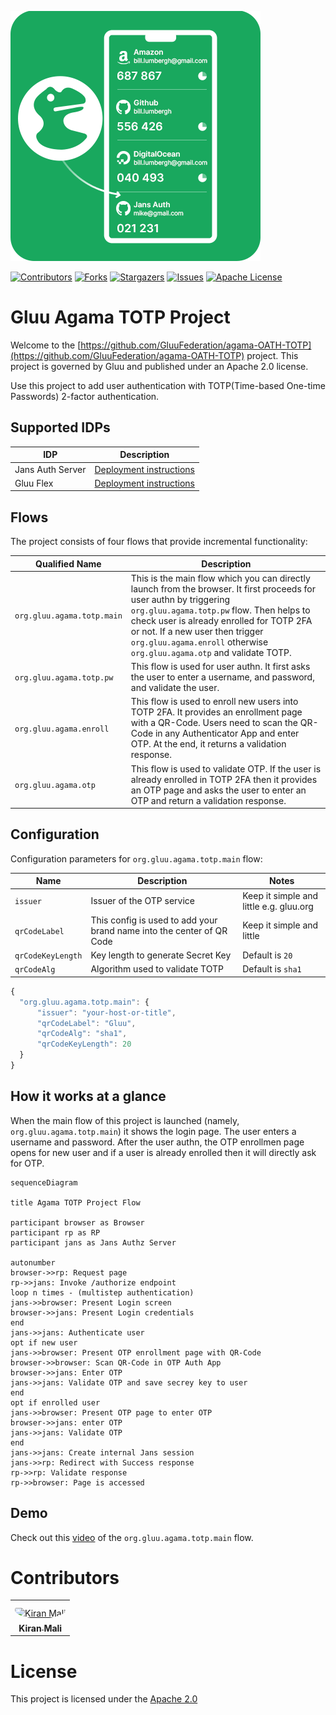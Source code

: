 ![logo](./logo.png)

[![Contributors][contributors-shield]](contributors-url)
[![Forks][forks-shield]](forks-url)
[![Stargazers][stars-shield]](stars-url)
[![Issues][issues-shield]](issues-url)
[![Apache License][license-shield]](license-url)

# Gluu Agama TOTP Project

Welcome to the [https://github.com/GluuFederation/agama-OATH-TOTP](https://github.com/GluuFederation/agama-OATH-TOTP) project. This project is governed by Gluu and published under an Apache 2.0 license.

Use this project to add user authentication with TOTP(Time-based One-time Passwords) 2-factor authentication.

## Supported IDPs

| IDP              | Description                                                                                  |
| ---------------- | -------------------------------------------------------------------------------------------- |
| Jans Auth Server | [Deployment instructions](https://gluu.org/agama/deploying-an-agama-project-to-jans-server/) |
| Gluu Flex        | [Deployment instructions](https://gluu.org/agama/deploying-an-agama-project-to-jans-server/) |

## Flows

The project consists of four flows that provide incremental functionality:

| Qualified Name             | Description                                                                                                                                                                                                                                                                                                                |
| -------------------------- | -------------------------------------------------------------------------------------------------------------------------------------------------------------------------------------------------------------------------------------------------------------------------------------------------------------------------- |
| `org.gluu.agama.totp.main` | This is the main flow which you can directly launch from the browser. It first proceeds for user authn by triggering `org.gluu.agama.totp.pw` flow. Then helps to check user is already enrolled for TOTP 2FA or not. If a new user then trigger `org.gluu.agama.enroll` otherwise `org.gluu.agama.otp` and validate TOTP. |
| `org.gluu.agama.totp.pw`   | This flow is used for user authn. It first asks the user to enter a username, and password, and validate the user.                                                                                                                                                                                                         |
| `org.gluu.agama.enroll`    | This flow is used to enroll new users into TOTP 2FA. It provides an enrollment page with a QR-Code. Users need to scan the QR-Code in any Authenticator App and enter OTP. At the end, it returns a validation response.                                                                                                   |
| `org.gluu.agama.otp`       | This flow is used to validate OTP. If the user is already enrolled in TOTP 2FA then it provides an OTP page and asks the user to enter an OTP and return a validation response.                                                                                                                                            |

## Configuration

Configuration parameters for `org.gluu.agama.totp.main` flow:

| Name              | Description                                                           | Notes                                   |
| ----------------- | --------------------------------------------------------------------- | --------------------------------------- |
| `issuer`          | Issuer of the OTP service                                             | Keep it simple and little e.g. gluu.org |
| `qrCodeLabel`     | This config is used to add your brand name into the center of QR Code | Keep it simple and little               |
| `qrCodeKeyLength` | Key length to generate Secret Key                                     | Default is `20`                         |
| `qrCodeAlg`       | Algorithm used to validate TOTP                                       | Default is `sha1`                       |

```js
{
  "org.gluu.agama.totp.main": {
      "issuer": "your-host-or-title",
      "qrCodeLabel": "Gluu",
      "qrCodeAlg": "sha1",
      "qrCodeKeyLength": 20
  }
}
```

## How it works at a glance

When the main flow of this project is launched (namely, `org.gluu.agama.totp.main`) it shows the login page. The user enters a username and password. After the user authn, the OTP enrollmen page opens for new user and if a user is already enrolled then it will directly ask for OTP.

```mermaid
sequenceDiagram

title Agama TOTP Project Flow

participant browser as Browser
participant rp as RP
participant jans as Jans Authz Server

autonumber
browser->>rp: Request page
rp->>jans: Invoke /authorize endpoint
loop n times - (multistep authentication)
jans->>browser: Present Login screen
browser->>jans: Present Login credentials
end
jans->>jans: Authenticate user
opt if new user
jans->>browser: Present OTP enrollment page with QR-Code
browser->>browser: Scan QR-Code in OTP Auth App
browser->>jans: Enter OTP
jans->>jans: Validate OTP and save secrey key to user
end
opt if enrolled user
jans->>browser: Present OTP page to enter OTP
browser->>jans: enter OTP
jans->>jans: Validate OTP
end
jans->>jans: Create internal Jans session
jans->>rp: Redirect with Success response
rp->>rp: Validate response
rp->>browser: Page is accessed
```

## Demo

Check out this [video](https://www.loom.com/share/56cb3b2328dd48a9b8a8ffb0b69646d1) of the `org.gluu.agama.totp.main` flow.

# Contributors

<table>
 <tr>
  <td align="center" style="word-wrap: break-word; width: 150.0; height: 150.0">
    <a href=https://github.com/kdhttps>
        <img src="https://avatars.githubusercontent.com/u/39133739?v=4" width="100;"  style="border-radius:50%;align-items:center;justify-content:center;overflow:hidden;padding-top:10px" alt="Kiran Mali">
        <br />
        <sub style="font-size:14px"><b>Kiran Mali</b></sub>
    </a>
  </td>
 </tr>
</table>

# License

This project is licensed under the [Apache 2.0](https://github.com/GluuFederation/agama-OATH-TOTP/blob/main/LICENSE)

<!-- This are stats url reference for this repository -->

[contributors-shield]: https://img.shields.io/github/contributors/GluuFederation/agama-OATH-TOTP.svg?style=for-the-badge
[contributors-url]: https://github.com/GluuFederation/agama-OATH-TOTP/graphs/contributors
[forks-shield]: https://img.shields.io/github/forks/GluuFederation/agama-OATH-TOTP.svg?style=for-the-badge
[forks-url]: https://github.com/GluuFederation/agama-OATH-TOTP/network/members
[stars-shield]: https://img.shields.io/github/stars/GluuFederation/agama-OATH-TOTP?style=for-the-badge
[stars-url]: https://github.com/GluuFederation/agama-OATH-TOTP/stargazers
[issues-shield]: https://img.shields.io/github/issues/GluuFederation/agama-OATH-TOTP.svg?style=for-the-badge
[issues-url]: https://github.com/GluuFederation/agama-OATH-TOTP/issues
[license-shield]: https://img.shields.io/github/license/GluuFederation/agama-OATH-TOTP.svg?style=for-the-badge
[license-url]: https://github.com/GluuFederation/agama-OATH-TOTP/blob/main/LICENSE
